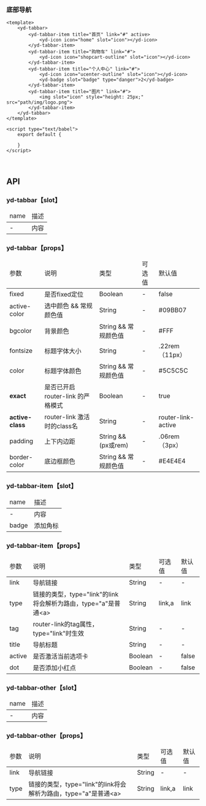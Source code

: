 ### 底部导航

```
<template>
    <yd-tabbar>
        <yd-tabbar-item title="首页" link="#" active>
            <yd-icon icon="home" slot="icon"></yd-icon>
        </yd-tabbar-item>
        <yd-tabbar-item title="购物车" link="#">
            <yd-icon icon="shopcart-outline" slot="icon"></yd-icon>
        </yd-tabbar-item>
        <yd-tabbar-item title="个人中心" link="#">
            <yd-icon icon="ucenter-outline" slot="icon"></yd-icon>
            <yd-badge slot="badge" type="danger">2</yd-badge>
        </yd-tabbar-item>
        <yd-tabbar-item title="图片" link="#">
            <img slot="icon" style="height: 25px;" src="path/img/logo.png">
        </yd-tabbar-item>
    </yd-tabbar>
</template>

<script type="text/babel">
    export default {
        
    }
</script>
```

<br/>

<h2>API</h2>
<h3><strong>yd-tabbar</strong>【slot】</h3>
<div class="table">
    <table>
        <thead>
        <tr>
            <td>name</td>
            <td>描述</td>
        </tr>
        </thead>
        <tbody>
        <tr>
            <td>-</td>
            <td>内容</td>
        </tr>
        </tbody>
    </table>
</div>
<h3><strong>yd-tabbar</strong>【props】</h3>
<div class="table">
    <table>
        <thead>
        <tr>
            <td>参数</td>
            <td>说明</td>
            <td>类型</td>
            <td>可选值</td>
            <td>默认值</td>
        </tr>
        </thead>
        <tbody>
        <tr>
            <td>fixed</td>
            <td>是否fixed定位</td>
            <td>Boolean</td>
            <td>-</td>
            <td>false</td>
        </tr>
        <tr>
            <td>active-color</td>
            <td>选中颜色 &amp;&amp; 常规颜色值</td>
            <td>String</td>
            <td>-</td>
            <td>#09BB07</td>
        </tr>
        <tr>
            <td>bgcolor</td>
            <td>背景颜色</td>
            <td>String &amp;&amp; 常规颜色值</td>
            <td>-</td>
            <td>#FFF</td>
        </tr>
        <tr>
            <td>fontsize</td>
            <td>标题字体大小</td>
            <td>String</td>
            <td>-</td>
            <td>.22rem（11px）</td>
        </tr>
        <tr>
            <td>color</td>
            <td>标题字体颜色</td>
            <td>String &amp;&amp; 常规颜色值</td>
            <td>-</td>
            <td>#5C5C5C</td>
        </tr>
        <tr>
            <td><strong>exact</strong></td>
            <td>是否已开启 router-link 的严格模式</td>
            <td>Boolean</td>
            <td>-</td>
            <td>true</td>
        </tr>
        <tr>
            <td><strong>active-class</strong></td>
            <td>router-link 激活时的class名</td>
            <td>String</td>
            <td>-</td>
            <td>router-link-active</td>
        </tr>
        <tr>
            <td>padding</td>
            <td>上下内边距</td>
            <td>String &amp;&amp; (px或rem)</td>
            <td>-</td>
            <td>.06rem（3px）</td>
        </tr>
        <tr>
            <td>border-color</td>
            <td>底边框颜色</td>
            <td>String &amp;&amp; 常规颜色值</td>
            <td>-</td>
            <td>#E4E4E4</td>
        </tr>
        </tbody>
    </table>
</div>
<h3><strong>yd-tabbar-item</strong>【slot】</h3>
<div class="table">
    <table>
        <thead>
        <tr>
            <td>name</td>
            <td>描述</td>
        </tr>
        </thead>
        <tbody>
        <tr>
            <td>-</td>
            <td>内容</td>
        </tr>
        <tr>
            <td>badge</td>
            <td>添加角标</td>
        </tr>
        </tbody>
    </table>
</div>
<h3><strong>yd-tabbar-item</strong>【props】</h3>
<div class="table">
    <table>
        <thead>
        <tr>
            <td>参数</td>
            <td>说明</td>
            <td>类型</td>
            <td>可选值</td>
            <td>默认值</td>
        </tr>
        </thead>
        <tbody>
        <tr>
            <td>link</td>
            <td>导航链接</td>
            <td>String</td>
            <td>-</td>
            <td>-</td>
        </tr>
        <tr>
            <td>type</td>
            <td>链接的类型，<span>type="link"</span>的link将会解析为路由，<span>type="a"</span>是普通&lt;a&gt;</td>
            <td>String</td>
            <td><span>link</span>,<span>a</span></td>
            <td>link</td>
        </tr>
        <tr>
            <td>tag</td>
            <td>router-link的tag属性，type="link"时生效</td>
            <td>String</td>
            <td>-</td>
            <td>-</td>
        </tr>
        <tr>
            <td>title</td>
            <td>导航标题</td>
            <td>String</td>
            <td>-</td>
            <td>-</td>
        </tr>
        <tr>
            <td>active</td>
            <td>是否激活当前选项卡</td>
            <td>Boolean</td>
            <td>-</td>
            <td>false</td>
        </tr>
        <tr>
            <td>dot</td>
            <td>是否添加小红点</td>
            <td>Boolean</td>
            <td>-</td>
            <td>false</td>
        </tr>
        </tbody>
    </table>
</div>
<h3><strong>yd-tabbar-other</strong>【slot】</h3>
<div class="table">
    <table>
        <thead>
        <tr>
            <td>name</td>
            <td>描述</td>
        </tr>
        </thead>
        <tbody>
        <tr>
            <td>-</td>
            <td>内容</td>
        </tr>
        </tbody>
    </table>
</div>
<h3><strong>yd-tabbar-other</strong>【props】</h3>
<div class="table">
    <table>
        <thead>
        <tr>
            <td>参数</td>
            <td>说明</td>
            <td>类型</td>
            <td>可选值</td>
            <td>默认值</td>
        </tr>
        </thead>
        <tbody>
        <tr>
            <td>link</td>
            <td>导航链接</td>
            <td>String</td>
            <td>-</td>
            <td>-</td>
        </tr>
        <tr>
            <td>type</td>
            <td>链接的类型，<span>type="link"</span>的link将会解析为路由，<span>type="a"</span>是普通&lt;a&gt;</td>
            <td>String</td>
            <td><span>link</span>,<span>a</span></td>
            <td>link</td>
        </tr>
        </tbody>
    </table>
</div>
